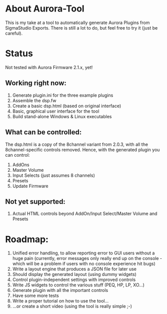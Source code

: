 # About Aurora-Tool

This is my take at a tool to automatically generate Aurora Plugins from SigmaStudio Exports.
There is still a lot to do, but feel free to try it (just be careful).

# Status

Not tested with Aurora Firmware 2.1.x, yet!

## Working right now:

1. Generate plugin.ini for the three example plugins
1. Assemble the dsp.fw
1. Create a basic dsp.html (based on original interface)
1. Basic, graphical user interface for the tool
1. Build stand-alone Windows & Linux executables

## What can be controlled:

The dsp.html is a copy of the 8channel variant from 2.0.3, with all the 8channel-specific controls removed.
Hence, with the generated plugin you can control:

1. AddOns
2. Master Volume
3. Input Selects (just assumes 8 channels)
4. Presets
5. Update Firmware

## Not yet supported:

1. Actual HTML controls beyond AddOn/Input Select/Master Volume and Presets

# Roadmap:

1. Unified error handling, to allow reporting error to GUI users without a huge pain (currently, error messages only really end up on the console - which will be a problem if users with no console experience hit bugs)
1. Write a layout engine that produces a JSON file for later use
1. Should display the generated layout (using dummy widgets)
1. Control plugin-independent settings with improved controls
1. Write JS widgets to control the various stuff (PEQ, HP, LP, XO...)
1. Generate plugin with all the important controls
1. Have some more tests
1. Write a proper tutorial on how to use the tool...
1. ...or create a short video (using the tool is really simple ;-)
